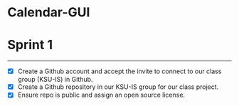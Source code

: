 # Calendar-GUI
  
# Sprint 1
***
- [X] Create a Github account and accept the invite to connect to our class group (KSU-IS) in Github.
- [X] Create a Github repository in our KSU-IS group for our class project.
- [X] Ensure repo is public and assign an open source license. 
